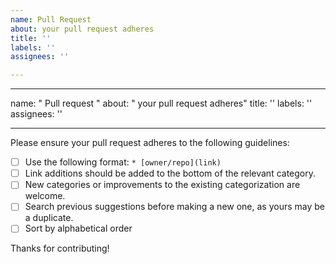 ```yaml
---
name: Pull Request
about: your pull request adheres
title: ''
labels: ''
assignees: ''

---
```


---
name: " Pull request "
about: " your pull request adheres"
title: ''
labels: ''
assignees: ''

---

Please ensure your pull request adheres to the following guidelines:

- [ ] Use the following format: `* [owner/repo](link)`
- [ ] Link additions should be added to the bottom of the relevant category.
- [ ] New categories or improvements to the existing categorization are welcome.
- [ ] Search previous suggestions before making a new one, as yours may be a duplicate.
- [ ] Sort by alphabetical order

Thanks for contributing!
